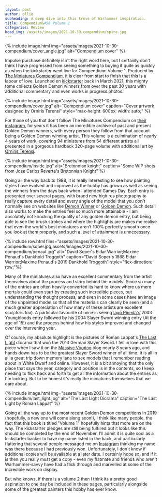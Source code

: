 ```yaml
---
layout: post
author: ollie
subheading: A deep dive into this trove of Warhammer inspiration.
title: Compendium&#58 Volume 1
categories: Review
head_img: /assets/images/2021-10-30-compendium/spine.jpg
---
```

{% include image.html img="assets/images/2021-10-30-compendium/cover_angle.jpg" alt="Compendium cover" %}

Impulse purchase definitely isn't the right word here, but I certainly don't think I have progressed from seeing something to buying it quite as quickly as when the kickstarter went live for Compendium: Volume 1. Produced by [The Miniatures Compendium](https://www.theminiaturescompendium.com/), it is clear from start to finish that this is a labour of love. Launched on [kickstarter](https://www.kickstarter.com/projects/miniaturescompendium/compendium-volume-one/description) back in March 2021, this mighty tome collects Golden Demon winners from over the past 30 years with additional commentary and even works in progress photos.

<!--more-->

{% include image.html img="assets/images/2021-10-30-compendium/cover.jpg" alt="Compendium cover" caption="Cover artwork designed by Orniris Terensi" style="max-height: 600px; width: auto;" %}

For those of you that don't follow The Miniatures Compendium on [their instagram](https://www.instagram.com/thegoldendemoncompendium/), for years it has been an incredible archive of past and present Golden Demon winners, with every person they follow from that account being a Golden Demon winning artist. This volume is a culmination of nearly 4 years of work, covering 94 miniatures from 54 different artists all presented in a gorgeous hardback 320-page volume with additional art by [Orniris Terensi](https://www.instagram.com/orniris/).

{% include image.html img="assets/images/2021-10-30-compendium/inside.jpg" alt="Bretonnian knight" caption="Some WIP shots from Jose Carlos Reverte's Bretonnian Knight" %}

Going all the way back to 1988, it is really interesting to see how painting styles have evolved and improved as the hobby has grown as well as seeing the winners from the days back when I attended Games Day. Each entry is presented over several pages, with brand new high res photography to really capture every detail and every angle of the model that you don't normally see on websites like [Demon Winner](http://demonwinner.free.fr/) or [Golden Demon](https://golden-demon.com/). Such detail also works to make the entries feel so much more attainable - I am absolutely not knocking the quality of any golden demon entry, but being able to see the brush strokes and where the highlights are makes me realise that even the world's best miniatures aren't 100% perfectly smooth once you look at them properly, and such a level of attainment is unnecessary.

{% include row.html files="assets/images/2021-10-30-compendium/soper.jpg,assets/images/2021-10-30-compendium/penaut.jpg" alt="David Soper's Eldar Warrior;Maxime Penaud's Dankhold Troggoth"  caption="David Soper's 1988 Eldar Warrior;Maxime Penaud's 2019 Dankhold Troggoth" style="flex-direction: row;"%}

Many of the miniatures also have an excellent commentary from the artist themselves about the process and story behind the models. Since so many of the entries are often heavily converted its hard to know where us mere mortals could even start by creating such incredible pieces, but understanding the thought process, and even in some cases have an image of the unpainted model so that all the materials can clearly be seen (and a much greater appreciation of how many of these artists are excellent sculptors too). A particular favourite of mine is seeing [Iago Pineda's](https://www.instagram.com/iagop_works/) 2003 Youngbloods entry followed by his 2004 Slayer Sword winning entry (At the age of 15!) and the process behind how his styles improved and changed over the intervening year.

Of course, my absolute highlight is the pictures of Roman Lappat's [The Last Light](http://massivevoodoo.blogspot.com/2013/11/the-last-light.html) diorama that won the 2013 German Slayer Sword. I fell in love with this piece when I saw it on the [Massive Voodoo](http://massivevoodoo.blogspot.com/) blog nearly 8 years ago, and hands down has to be the greatest Slayer Sword winner of all time. It is all in all a great trip down memory lane to see models that I remember reading about in White Dwarf and online. However, it is a bit annoying that the only place that says the year, category and position is in the contents, so I keep needing to flick back and forth to get all the information about the entries as I'm looking. But to be honest it's really the miniatures themselves that we care about.

{% include image.html img="assets/images/2021-10-30-compendium/last_light.jpg" alt="The Last Light Diorama" caption="The Last Light by Roman Lappat" %}

Going all the way up to the most recent Golden Demon competitions in 2019 (hopefully, a new one will come along soon!), I think like many people, the fact that this book is titled "Volume 1" hopefully hints that more are on the way. The kickstarter pledges are still being fulfilled but it looks like this should be completed by the end of November. I'll admit it is quite cool as a kickstarter backer to have my name listed in the back, and particularly flattering that several people messaged me on [Instagram](https://www.instagram.com/ifthehuefits.blog/) thinking my name was there because I had previously won. Unfortunately, I don't know if additional copies will be available at a later date. I certainly hope so, and if it is then you really must get a copy - even my flatmate and friends who aren't Warhammer-savvy have had a flick through and marvelled at some of the incredible work on display.

But who knows, if there is a volume 2 then I think its a pretty good aspiration to one day be included in these pages, particularly alongside some of the greatest painters this hobby has ever know.